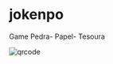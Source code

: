 # jokenpo
Game Pedra- Papel- Tesoura

![qrcode](https://github.com/user-attachments/assets/85ad5f7e-d71f-4e67-bf6f-93bb7eec47e8)


